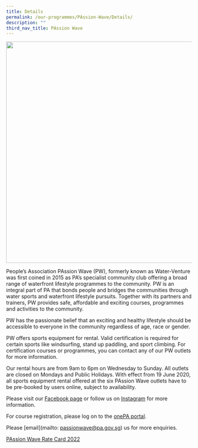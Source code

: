 ```yaml
---
title: Details
permalink: /our-programmes/PAssion-Wave/Details/
description: ""
third_nav_title: PAssion Wave
---
```

<img style="width:600px" src="/images/Programmes/PW Updated.jpg">

People’s Association PAssion Wave (PW), formerly known as Water-Venture was first coined in 2015 as PA’s specialist community club offering a broad range of waterfront lifestyle programmes to the community. PW is an integral part of PA that bonds people and bridges the communities through water sports and waterfront lifestyle pursuits. Together with its partners and trainers, PW provides safe, affordable and exciting courses, programmes and activities to the community.

PW has the passionate belief that an exciting and healthy lifestyle should be accessible to everyone in the community regardless of age, race or gender.

PW offers sports equipment for rental. Valid certification is required for certain sports like windsurfing, stand up paddling, and sport climbing. For certification courses or programmes, you can contact any of our PW outlets for more information.

Our rental hours are from 9am to 6pm on Wednesday to Sunday. All outlets are closed on Mondays and Public Holidays. With effect from 19 June 2020, all sports equipment rental offered at the six PAssion Wave outlets have to be pre-booked by users online, subject to availability. 

Please visit our [Facebook page](https://www.facebook.com/login/?next=https%3A%2F%2Fwww.facebook.com%2Fpa.passionwave) or follow us on [Instagram](https://www.instagram.com/accounts/login/?next=/pa.passionwave/) for more information.

For course registration, please log on to the [onePA portal](https://www.onepa.gov.sg/).

Please [email](mailto: passionwave@pa.gov.sg) us for more enquiries. 

[PAssion Wave Rate Card 2022](/files/Our%20Programmes/PAssion%20Wave/PAssion%20Wave%20Rate%20Card%202022.pdf)